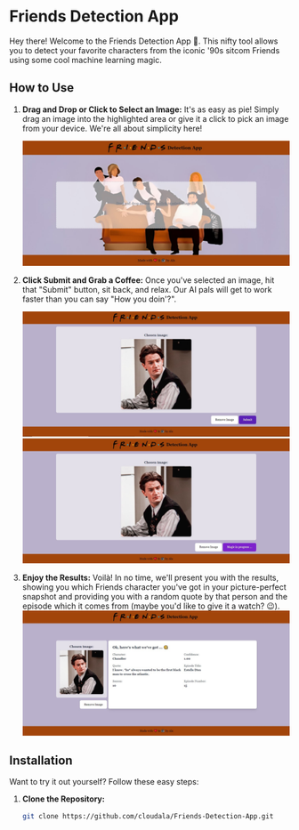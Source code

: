 # Friends Detection App

Hey there! Welcome to the Friends Detection App 🎉. This nifty tool allows you to detect your favorite characters from the iconic '90s sitcom Friends using some cool machine learning magic.

## How to Use

1. **Drag and Drop or Click to Select an Image:** It's as easy as pie! Simply drag an image into the highlighted area or give it a click to pick an image from your device. We're all about simplicity here!

   ![Drag and Drop image](readme_images/drag_and_drop.jpg)

2. **Click Submit and Grab a Coffee:** Once you've selected an image, hit that "Submit" button, sit back, and relax. Our AI pals will get to work faster than you can say "How you doin'?".

   ![Submit image](readme_images/submit.jpg)
   ![Making magic happen](readme_images/progress.jpg)

3. **Enjoy the Results:** Voilà! In no time, we'll present you with the results, showing you which Friends character you've got in your picture-perfect snapshot and providing you with a random quote by that person and the episode which it comes from (maybe you'd like to give it a watch? 😉).
   ![Results](readme_images/result.jpg)

## Installation

Want to try it out yourself? Follow these easy steps:

1. **Clone the Repository:**

   ```bash
   git clone https://github.com/cloudala/Friends-Detection-App.git
